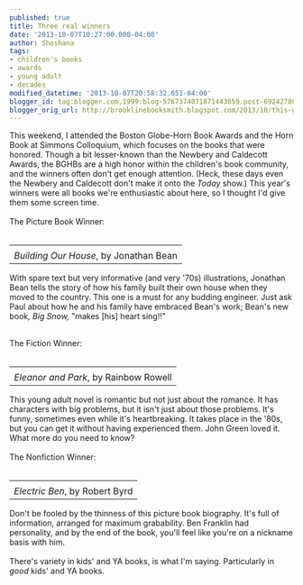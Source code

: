 ```yaml
---
published: true
title: Three real winners
date: '2013-10-07T10:27:00.000-04:00'
author: Shoshana
tags:
- children's books
- awards
- young adult
- decades
modified_datetime: '2013-10-07T20:58:32.651-04:00'
blogger_id: tag:blogger.com,1999:blog-5767374071871443859.post-6924278071920044597
blogger_orig_url: http://brooklinebooksmith.blogspot.com/2013/10/this-weekend-i-attended-boston-globe.html
---
```


This weekend, I attended the Boston Globe-Horn Book Awards and the Horn Book at Simmons Colloquium, which focuses on the books that were honored. Though a bit lesser-known than the Newbery and Caldecott Awards, the BGHBs are a high honor within the children's book community, and the winners often don't get enough attention. (Heck, these days even the Newbery and Caldecott don't make it onto the <i>Today</i>&nbsp;show.) This year's winners were all books we're enthusiastic about here, so I thought I'd give them some screen time.<br /><br />The Picture Book Winner:<br /><br /><table align="center" cellpadding="0" cellspacing="0" class="tr-caption-container" style="margin-left: auto; margin-right: auto; text-align: center;"><tbody><tr><td style="text-align: center;"><a class="thickbox initThickbox-processed" href="http://images.indiebound.com/236/380/9780374380236.jpg" rel="field_image_cache_0" style="background-color: white; color: #4b5cc3; font-family: 'Helvetica neue', Helvetica, Arial, Verdana, sans-serif; font-size: 12px; font-weight: bold; line-height: 18px; margin-left: auto; margin-right: auto; text-align: center; text-decoration: none;" title="Building Our House"><img src="http://images.booksense.com/images/books/236/380/FC9780374380236.JPG" style="border: 0px;" title="" /></a></td></tr><tr><td class="tr-caption" style="text-align: center;"><i>Building Our House</i>, by Jonathan Bean</td></tr></tbody></table>With spare text but very informative (and very '70s) illustrations, Jonathan Bean tells the story of how his family built their own house when they moved to the country. This one is a must for any budding engineer. Just ask Paul about how he and his family have embraced Bean's work; Bean's new book<i>, Big Snow, </i>"makes [his] heart sing!!"<br /><div><br /></div><div>The Fiction Winner:&nbsp;</div><div><br /></div><table align="center" cellpadding="0" cellspacing="0" class="tr-caption-container" style="margin-left: auto; margin-right: auto; text-align: center;"><tbody><tr><td style="text-align: center;"><a class="thickbox initThickbox-processed" href="http://images.indiebound.com/579/012/9781250012579.jpg" rel="field_image_cache_0" style="background-color: white; color: #4b5cc3; font-family: 'Helvetica neue', Helvetica, Arial, Verdana, sans-serif; font-size: 12px; font-weight: bold; line-height: 18px; margin-left: auto; margin-right: auto; text-align: center; text-decoration: none;" title="Eleanor &amp; Park"><img src="http://images.booksense.com/images/books/579/012/FC9781250012579.JPG" style="border: 0px;" title="" /></a></td></tr><tr><td class="tr-caption" style="text-align: center;"><i>Eleanor and Park</i>, by Rainbow Rowell</td></tr></tbody></table>This young adult novel is romantic but not just about the romance. It has characters with big problems, but it isn't just about those problems. It's funny, sometimes even while it's heartbreaking. It takes place in the '80s, but you can get it without having experienced them. John Green loved it. What more do you need to know?<br /><div><br /></div><div>The Nonfiction Winner:</div><div><br /></div><table align="center" cellpadding="0" cellspacing="0" class="tr-caption-container" style="margin-left: auto; margin-right: auto; text-align: center;"><tbody><tr><td style="text-align: center;"><a class="thickbox initThickbox-processed" href="http://images.indiebound.com/495/737/9780803737495.jpg" rel="field_image_cache_0" style="background-color: white; color: #4b5cc3; font-family: 'Helvetica neue', Helvetica, Arial, Verdana, sans-serif; font-size: 12px; font-weight: bold; line-height: 18px; margin-left: auto; margin-right: auto; text-align: center; text-decoration: none;" title="Electric Ben: The Amazing Life and Times of Benjamin Franklin"><img src="http://images.booksense.com/images/books/495/737/FC9780803737495.JPG" style="border: 0px;" title="" /></a></td></tr><tr><td class="tr-caption" style="text-align: center;"><i>Electric Ben</i>, by Robert Byrd</td></tr></tbody></table>Don't be fooled by the thinness of this picture book biography. It's full of information, arranged for maximum grabability. Ben Franklin had personality, and by the end of the book, you'll feel like you're on a nickname basis with him.<br /><div><br /></div><div>There's variety in kids' and YA books, is what I'm saying. Particularly in <i>good</i>&nbsp;kids' and YA books.</div>